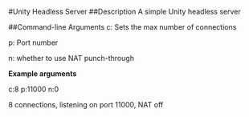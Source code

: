 #Unity Headless Server
##Description
A simple Unity headless server

##Command-line Arguments
c: Sets the max number of connections

p: Port number

n: whether to use NAT punch-through


**Example arguments**

c:8 p:11000 n:0

8 connections, listening on port 11000, NAT off
